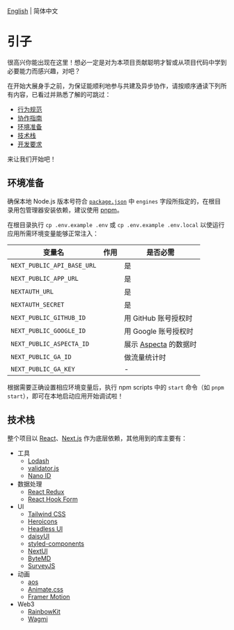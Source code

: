 [English](./en.md) | 简体中文

# 引子

很高兴你能出现在这里！想必一定是对为本项目贡献聪明才智或从项目代码中学到必要能力而感兴趣，对吧？

在开始大展身手之前，为保证能顺利地参与共建及异步协作，请按顺序通读下列所有内容，已看过并熟悉了解的可跳过：

- [行为规范](https://github.com/openbuildxyz/.github/blob/main/CODE_OF_CONDUCT.md)
- [协作指南](../collaboration/zh.md)
- [环境准备](#环境准备)
- [技术栈](#技术栈)
- [开发要求](../spec/zh.md)

来让我们开始吧！

## 环境准备

确保本地 Node.js 版本号符合 [`package.json`](../../package.json) 中 `engines` 字段所指定的，在根目录用包管理器安装依赖，建议使用 [pnpm](https://pnpm.io)。

在根目录执行 `cp .env.example .env` 或 `cp .env.example .env.local` 以使运行应用所需环境变量能够正常注入：

| 变量名 | 作用 | 是否必需 |
| --- | --- | --- |
| `NEXT_PUBLIC_API_BASE_URL` |  | 是 |
| `NEXT_PUBLIC_APP_URL` |  | 是 |
| `NEXTAUTH_URL` |  | 是 |
| `NEXTAUTH_SECRET` |  | 是 |
| `NEXT_PUBLIC_GITHUB_ID` |  | 用 GitHub 账号授权时 |
| `NEXT_PUBLIC_GOOGLE_ID` |  | 用 Google 账号授权时 |
| `NEXT_PUBLIC_ASPECTA_ID` |  | 展示 [Aspecta](https://aspecta.id) 的数据时 |
| `NEXT_PUBLIC_GA_ID` |  | 做流量统计时 |
| `NEXT_PUBLIC_GA_KEY` |  | - |

根据需要正确设置相应环境变量后，执行 npm scripts 中的 `start` 命令（如 `pnpm start`），即可在本地启动应用开始调试啦！

## 技术栈

整个项目以 [React](https://react.dev/)、[Next.js](https://nextjs.org/) 作为底层依赖，其他用到的库主要有：

- 工具
  - [Lodash](https://lodash.com/)
  - [validator.js](https://github.com/validatorjs/validator.js)
  - [Nano ID](https://zelark.github.io/nano-id-cc/)
- 数据处理
  - [React Redux](https://react-redux.js.org/)
  - [React Hook Form](https://www.react-hook-form.com/)
- UI
  - [Tailwind CSS](https://tailwindcss.com/)
  - [Heroicons](https://heroicons.com/)
  - [Headless UI](https://headlessui.com/v1)
  - [daisyUI](https://daisyui.com/)
  - [styled-components](https://styled-components.com/)
  - [NextUI](https://nextui.org/)
  - [ByteMD](https://bytemd.js.org/)
  - [SurveyJS](https://surveyjs.io/)
- 动画
  - [aos](https://michalsnik.github.io/aos/)
  - [Animate.css](https://animate.style/)
  - [Framer Motion](https://www.framer.com/motion/)
- Web3
  - [RainbowKit](https://www.rainbowkit.com/)
  - [Wagmi](https://wagmi.sh/)
